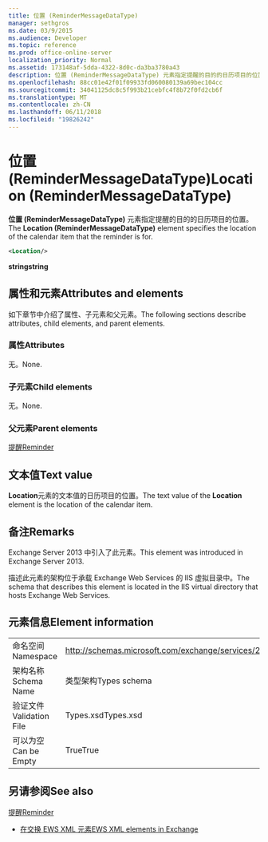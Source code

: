 ```yaml
---
title: 位置 (ReminderMessageDataType)
manager: sethgros
ms.date: 03/9/2015
ms.audience: Developer
ms.topic: reference
ms.prod: office-online-server
localization_priority: Normal
ms.assetid: 173148af-5dda-4322-8d0c-da3ba3780a43
description: 位置 (ReminderMessageDataType) 元素指定提醒的目的的日历项目的位置。
ms.openlocfilehash: 88cc01e42f01f09933fd060080139a69bec104cc
ms.sourcegitcommit: 34041125dc8c5f993b21cebfc4f8b72f0fd2cb6f
ms.translationtype: MT
ms.contentlocale: zh-CN
ms.lasthandoff: 06/11/2018
ms.locfileid: "19826242"
---
```

# <a name="location-remindermessagedatatype"></a><span data-ttu-id="73449-103">位置 (ReminderMessageDataType)</span><span class="sxs-lookup"><span data-stu-id="73449-103">Location (ReminderMessageDataType)</span></span>

<span data-ttu-id="73449-104">**位置 (ReminderMessageDataType)** 元素指定提醒的目的的日历项目的位置。</span><span class="sxs-lookup"><span data-stu-id="73449-104">The **Location (ReminderMessageDataType)** element specifies the location of the calendar item that the reminder is for.</span></span> 
  
```xml
<Location/>
```

 <span data-ttu-id="73449-105">**string**</span><span class="sxs-lookup"><span data-stu-id="73449-105">**string**</span></span>
## <a name="attributes-and-elements"></a><span data-ttu-id="73449-106">属性和元素</span><span class="sxs-lookup"><span data-stu-id="73449-106">Attributes and elements</span></span>

<span data-ttu-id="73449-107">如下章节中介绍了属性、子元素和父元素。</span><span class="sxs-lookup"><span data-stu-id="73449-107">The following sections describe attributes, child elements, and parent elements.</span></span>
  
### <a name="attributes"></a><span data-ttu-id="73449-108">属性</span><span class="sxs-lookup"><span data-stu-id="73449-108">Attributes</span></span>

<span data-ttu-id="73449-109">无。</span><span class="sxs-lookup"><span data-stu-id="73449-109">None.</span></span>
  
### <a name="child-elements"></a><span data-ttu-id="73449-110">子元素</span><span class="sxs-lookup"><span data-stu-id="73449-110">Child elements</span></span>

<span data-ttu-id="73449-111">无。</span><span class="sxs-lookup"><span data-stu-id="73449-111">None.</span></span>
  
### <a name="parent-elements"></a><span data-ttu-id="73449-112">父元素</span><span class="sxs-lookup"><span data-stu-id="73449-112">Parent elements</span></span>

[<span data-ttu-id="73449-113">提醒</span><span class="sxs-lookup"><span data-stu-id="73449-113">Reminder</span></span>](reminder.md)
  
## <a name="text-value"></a><span data-ttu-id="73449-114">文本值</span><span class="sxs-lookup"><span data-stu-id="73449-114">Text value</span></span>

<span data-ttu-id="73449-115">**Location**元素的文本值的日历项目的位置。</span><span class="sxs-lookup"><span data-stu-id="73449-115">The text value of the **Location** element is the location of the calendar item.</span></span> 
  
## <a name="remarks"></a><span data-ttu-id="73449-116">备注</span><span class="sxs-lookup"><span data-stu-id="73449-116">Remarks</span></span>

<span data-ttu-id="73449-117">Exchange Server 2013 中引入了此元素。</span><span class="sxs-lookup"><span data-stu-id="73449-117">This element was introduced in Exchange Server 2013.</span></span>
  
<span data-ttu-id="73449-118">描述此元素的架构位于承载 Exchange Web Services 的 IIS 虚拟目录中。</span><span class="sxs-lookup"><span data-stu-id="73449-118">The schema that describes this element is located in the IIS virtual directory that hosts Exchange Web Services.</span></span>
  
## <a name="element-information"></a><span data-ttu-id="73449-119">元素信息</span><span class="sxs-lookup"><span data-stu-id="73449-119">Element information</span></span>

|||
|:-----|:-----|
|<span data-ttu-id="73449-120">命名空间</span><span class="sxs-lookup"><span data-stu-id="73449-120">Namespace</span></span>  <br/> |http://schemas.microsoft.com/exchange/services/2006/types  <br/> |
|<span data-ttu-id="73449-121">架构名称</span><span class="sxs-lookup"><span data-stu-id="73449-121">Schema Name</span></span>  <br/> |<span data-ttu-id="73449-122">类型架构</span><span class="sxs-lookup"><span data-stu-id="73449-122">Types schema</span></span>  <br/> |
|<span data-ttu-id="73449-123">验证文件</span><span class="sxs-lookup"><span data-stu-id="73449-123">Validation File</span></span>  <br/> |<span data-ttu-id="73449-124">Types.xsd</span><span class="sxs-lookup"><span data-stu-id="73449-124">Types.xsd</span></span>  <br/> |
|<span data-ttu-id="73449-125">可以为空</span><span class="sxs-lookup"><span data-stu-id="73449-125">Can be Empty</span></span>  <br/> |<span data-ttu-id="73449-126">True</span><span class="sxs-lookup"><span data-stu-id="73449-126">True</span></span>  <br/> |
   
## <a name="see-also"></a><span data-ttu-id="73449-127">另请参阅</span><span class="sxs-lookup"><span data-stu-id="73449-127">See also</span></span>



[<span data-ttu-id="73449-128">提醒</span><span class="sxs-lookup"><span data-stu-id="73449-128">Reminder</span></span>](reminder.md)


- [<span data-ttu-id="73449-129">在交换 EWS XML 元素</span><span class="sxs-lookup"><span data-stu-id="73449-129">EWS XML elements in Exchange</span></span>](ews-xml-elements-in-exchange.md)


